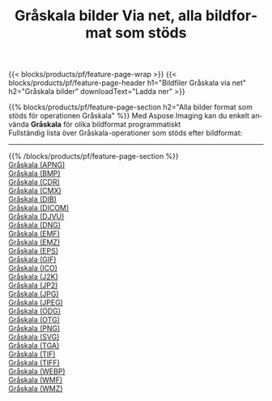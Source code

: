 ﻿---
title: Gråskala bilder Via net, alla bildformat som stöds 
weight: 3920
url: /sv/net/grayscale 
lang: sv
langdirlevel: 2
locales: zh-hans,ja,it,ru,de,es,fr,nl,id,lt,pl,pt,vi,tr,ko,zh-hant,ar,hi,th,sv,cs,uk,he
description: Med Aspose.Imaging kan du enkelt Gråskala bilder via net
---

{{< blocks/products/pf/feature-page-wrap >}}
{{< blocks/products/pf/feature-page-header h1="Bildfiler Gråskala via net" h2="Gråskala bilder" downloadText="Ladda ner" >}}


{{% blocks/products/pf/feature-page-section  h2="Alla bilder format som stöds för operationen Gråskala" %}}
Med Aspose.Imaging kan du enkelt använda **Gråskala** för olika bildformat programmatiskt
<br/>
Fullständig lista över Gråskala-operationer som stöds efter bildformat:
<hr/>
{{% /blocks/products/pf/feature-page-section %}}
<div class="container-fluid productfamilypage bg-gray">
    <div class="convertypes bg-gray agp-content section">
        <div class="container">
		<div class="row other-converters">
		    <div class='col-md-2 other-converter remove-lp remove-rp'><a href="/imaging/sv/net/grayscale/apng" >Gråskala (APNG)</a></div><div class='col-md-2 other-converter remove-lp remove-rp'><a href="/imaging/sv/net/grayscale/bmp" >Gråskala (BMP)</a></div><div class='col-md-2 other-converter remove-lp remove-rp'><a href="/imaging/sv/net/grayscale/cdr" >Gråskala (CDR)</a></div><div class='col-md-2 other-converter remove-lp remove-rp'><a href="/imaging/sv/net/grayscale/cmx" >Gråskala (CMX)</a></div><div class='col-md-2 other-converter remove-lp remove-rp'><a href="/imaging/sv/net/grayscale/dib" >Gråskala (DIB)</a></div><div class='col-md-2 other-converter remove-lp remove-rp'><a href="/imaging/sv/net/grayscale/dicom" >Gråskala (DICOM)</a></div><div class='col-md-2 other-converter remove-lp remove-rp'><a href="/imaging/sv/net/grayscale/djvu" >Gråskala (DJVU)</a></div><div class='col-md-2 other-converter remove-lp remove-rp'><a href="/imaging/sv/net/grayscale/dng" >Gråskala (DNG)</a></div><div class='col-md-2 other-converter remove-lp remove-rp'><a href="/imaging/sv/net/grayscale/emf" >Gråskala (EMF)</a></div><div class='col-md-2 other-converter remove-lp remove-rp'><a href="/imaging/sv/net/grayscale/emz" >Gråskala (EMZ)</a></div><div class='col-md-2 other-converter remove-lp remove-rp'><a href="/imaging/sv/net/grayscale/eps" >Gråskala (EPS)</a></div><div class='col-md-2 other-converter remove-lp remove-rp'><a href="/imaging/sv/net/grayscale/gif" >Gråskala (GIF)</a></div><div class='col-md-2 other-converter remove-lp remove-rp'><a href="/imaging/sv/net/grayscale/ico" >Gråskala (ICO)</a></div><div class='col-md-2 other-converter remove-lp remove-rp'><a href="/imaging/sv/net/grayscale/j2k" >Gråskala (J2K)</a></div><div class='col-md-2 other-converter remove-lp remove-rp'><a href="/imaging/sv/net/grayscale/jp2" >Gråskala (JP2)</a></div><div class='col-md-2 other-converter remove-lp remove-rp'><a href="/imaging/sv/net/grayscale/jpg" >Gråskala (JPG)</a></div><div class='col-md-2 other-converter remove-lp remove-rp'><a href="/imaging/sv/net/grayscale/jpeg" >Gråskala (JPEG)</a></div><div class='col-md-2 other-converter remove-lp remove-rp'><a href="/imaging/sv/net/grayscale/odg" >Gråskala (ODG)</a></div><div class='col-md-2 other-converter remove-lp remove-rp'><a href="/imaging/sv/net/grayscale/otg" >Gråskala (OTG)</a></div><div class='col-md-2 other-converter remove-lp remove-rp'><a href="/imaging/sv/net/grayscale/png" >Gråskala (PNG)</a></div><div class='col-md-2 other-converter remove-lp remove-rp'><a href="/imaging/sv/net/grayscale/svg" >Gråskala (SVG)</a></div><div class='col-md-2 other-converter remove-lp remove-rp'><a href="/imaging/sv/net/grayscale/tga" >Gråskala (TGA)</a></div><div class='col-md-2 other-converter remove-lp remove-rp'><a href="/imaging/sv/net/grayscale/tif" >Gråskala (TIF)</a></div><div class='col-md-2 other-converter remove-lp remove-rp'><a href="/imaging/sv/net/grayscale/tiff" >Gråskala (TIFF)</a></div><div class='col-md-2 other-converter remove-lp remove-rp'><a href="/imaging/sv/net/grayscale/webp" >Gråskala (WEBP)</a></div><div class='col-md-2 other-converter remove-lp remove-rp'><a href="/imaging/sv/net/grayscale/wmf" >Gråskala (WMF)</a></div><div class='col-md-2 other-converter remove-lp remove-rp'><a href="/imaging/sv/net/grayscale/wmz" >Gråskala (WMZ)</a></div>
                </div>
        </div>
    </div>
</div>
<br/>
